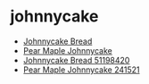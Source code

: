# johnnycake

 * [Johnnycake Bread](../../index/j/johnnycake-bread-51198420.json)
 * [Pear Maple Johnnycake](../../index/p/pear-maple-johnnycake-241521.json)
 * [Johnnycake Bread 51198420](../../index/j/johnnycake-bread-51198420.json)
 * [Pear Maple Johnnycake 241521](../../index/p/pear-maple-johnnycake-241521.json)
